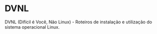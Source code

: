 # DVNL
DVNL (Difícil é Você, Não Linux) - Roteiros de instalação e utilização do sistema operacional Linux.
